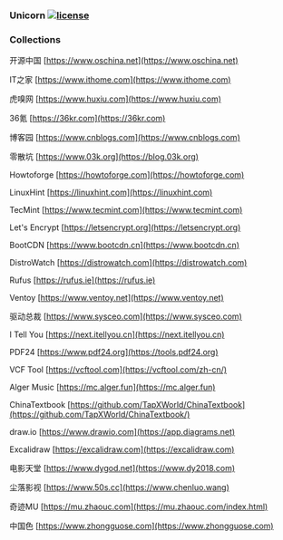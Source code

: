 ### Unicorn [![license](https://img.shields.io/badge/license-MIT-brightgreen.svg?style=flat)](https://github.com/huaiping/unicorn/blob/master/LICENSE)

### Collections
开源中国 [https://www.oschina.net](https://www.oschina.net)  

IT之家 [https://www.ithome.com](https://www.ithome.com)  

虎嗅网 [https://www.huxiu.com](https://www.huxiu.com)  

36氪 [https://36kr.com](https://36kr.com)  

博客园 [https://www.cnblogs.com](https://www.cnblogs.com)  

零散坑 [https://www.03k.org](https://blog.03k.org)  

Howtoforge [https://howtoforge.com](https://howtoforge.com)  

LinuxHint [https://linuxhint.com](https://linuxhint.com)  

TecMint [https://www.tecmint.com](https://www.tecmint.com)  

Let's Encrypt [https://letsencrypt.org](https://letsencrypt.org)  

BootCDN [https://www.bootcdn.cn](https://www.bootcdn.cn)  

DistroWatch [https://distrowatch.com](https://distrowatch.com)  

Rufus [https://rufus.ie](https://rufus.ie)  

Ventoy [https://www.ventoy.net](https://www.ventoy.net)  

驱动总裁 [https://www.sysceo.com](https://www.sysceo.com)  

I Tell You [https://next.itellyou.cn](https://next.itellyou.cn)  

PDF24 [https://www.pdf24.org](https://tools.pdf24.org)  

VCF Tool [https://vcftool.com](https://vcftool.com/zh-cn/)  

Alger Music [https://mc.alger.fun](https://mc.alger.fun)  

ChinaTextbook [https://github.com/TapXWorld/ChinaTextbook](https://github.com/TapXWorld/ChinaTextbook/)  

draw.io [https://www.drawio.com](https://app.diagrams.net)  

Excalidraw [https://excalidraw.com](https://excalidraw.com)  

电影天堂 [https://www.dygod.net](https://www.dy2018.com)  

尘落影视 [https://www.50s.cc](https://www.chenluo.wang)  

奇迹MU [https://mu.zhaouc.com](https://mu.zhaouc.com/index.html)  

中国色 [https://www.zhongguose.com](https://www.zhongguose.com)
